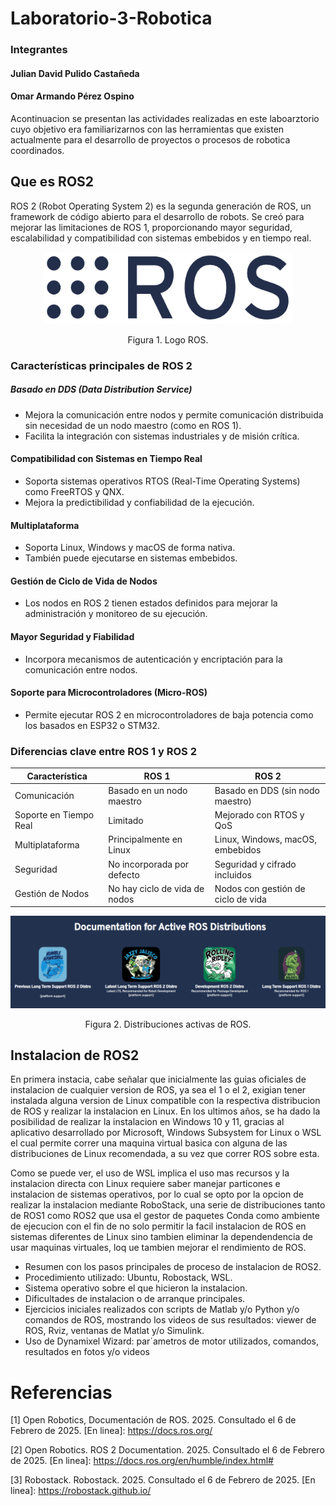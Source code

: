 # Laboratorio-3-Robotica
### Integrantes
#### Julian David Pulido Castañeda
#### Omar Armando Pérez Ospino

Acontinuacion se presentan las actividades realizadas en este laboarztorio cuyo objetivo era familiarizarnos con las herramientas que existen actualmente para el desarrollo de proyectos o procesos de robotica coordinados.

## Que es ROS2

ROS 2 (Robot Operating System 2) es la segunda generación de ROS, un framework de código abierto para el desarrollo de robots. Se creó para mejorar las limitaciones de ROS 1, proporcionando mayor seguridad, escalabilidad y compatibilidad con sistemas embebidos y en tiempo real.

<div align="center">
  <img src="./Fotos/log.PNG" width="400" title="preview">
  <p>Figura 1. Logo ROS.</p>
</div>

### Características principales de ROS 2

##### Basado en DDS (Data Distribution Service)

<ul>  
<li> Mejora la comunicación entre nodos y permite comunicación distribuida sin necesidad de un nodo maestro (como en ROS 1).
<li> Facilita la integración con sistemas industriales y de misión crítica.
</ul>

#### Compatibilidad con Sistemas en Tiempo Real
<ul>  
<li>Soporta sistemas operativos RTOS (Real-Time Operating Systems) como FreeRTOS y QNX.
<li>Mejora la predictibilidad y confiabilidad de la ejecución.
</ul>  

#### Multiplataforma

<ul>  
<li>Soporta Linux, Windows y macOS de forma nativa.
<li>También puede ejecutarse en sistemas embebidos.
</ul>  

#### Gestión de Ciclo de Vida de Nodos

<ul>  
<li>Los nodos en ROS 2 tienen estados definidos para mejorar la administración y monitoreo de su ejecución.
</ul>  

#### Mayor Seguridad y Fiabilidad

<ul>  
<li>Incorpora mecanismos de autenticación y encriptación para la comunicación entre nodos.
</ul>  

#### Soporte para Microcontroladores (Micro-ROS)

<ul>  
<li>Permite ejecutar ROS 2 en microcontroladores de baja potencia como los basados en ESP32 o STM32.
</ul>  

### Diferencias clave entre ROS 1 y ROS 2

Característica	|	ROS 1	|	ROS 2	|
|	 ---	|	 ---	|	 ---	|
Comunicación	|	Basado en un nodo maestro	|	Basado en DDS (sin nodo maestro)	|
Soporte en Tiempo Real	|	Limitado	|	Mejorado con RTOS y QoS	|
Multiplataforma	|	Principalmente en Linux	|	Linux, Windows, macOS, embebidos	|
Seguridad	|	No incorporada por defecto	|	Seguridad y cifrado incluidos	|
Gestión de Nodos	|	No hay ciclo de vida de nodos	|	Nodos con gestión de ciclo de vida	|

<div align="center">
  <img src="./Fotos/distro.PNG" width="800" title="preview">
  <p>Figura 2. Distribuciones activas de ROS.</p>
</div>

## Instalacion de ROS2

En primera instacia, cabe señalar que inicialmente las guias oficiales de instalacion de cualquier version de ROS, ya sea el 1 o el 2, exigian tener instalada alguna version de Linux compatible con la respectiva distribucion de ROS y realizar la instalacion en Linux. En los ultimos años, se ha dado la posibilidad de realizar la instalacion en Windows 10 y 11, gracias al aplicativo desarrollado por Microsoft, Windows Subsystem for Linux o WSL el cual permite correr una maquina virtual basica con alguna de las distribuciones de Linux recomendada, a su vez que correr ROS sobre esta.

Como se puede ver, el uso de WSL implica el uso mas recursos y la instalacion directa con Linux requiere saber manejar particones e instalacion de sistemas operativos, por lo cual se opto por la opcion de realizar la instalacion mediante RoboStack, una serie de distribuciones tanto de ROS1 como ROS2 que usa el gestor de paquetes Conda como ambiente de ejecucion con el fin de no solo permitir la facil instalacion de ROS en sistemas diferentes de Linux sino tambien eliminar la dependendencia de usar maquinas virtuales, loq ue tambien mejorar el rendimiento de ROS.

<ul>  
<li> Resumen con los pasos principales de proceso de instalacion de ROS2.
<li> Procedimiento utilizado: Ubuntu, Robostack, WSL.
<li> Sistema operativo sobre el que hicieron la instalacion.
<li> Dificultades de instalacion o de arranque principales.
<li> Ejercicios iniciales realizados con scripts de Matlab y/o Python y/o comandos de ROS, mostrando los videos de sus resultados: viewer de ROS, Rviz, ventanas de Matlat y/o Simulink.
<li> Uso de Dynamixel Wizard: par´ametros de motor utilizados, comandos, resultados en fotos y/o videos
</ul>



# Referencias

[1] Open Robotics, Documentación de ROS. 2025. Consultado el 6 de Febrero de 2025. [En linea]: https://docs.ros.org/

[2] Open Robotics. ROS 2 Documentation. 2025. Consultado el 6 de Febrero de 2025. [En linea]: https://docs.ros.org/en/humble/index.html#

[3] Robostack. Robostack. 2025. Consultado el 6 de Febrero de 2025. [En linea]: https://robostack.github.io/
